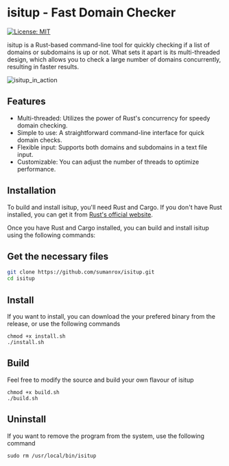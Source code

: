 # isitup - Fast Domain Checker
[![License: MIT](https://img.shields.io/badge/License-MIT-yellow.svg)](https://opensource.org/licenses/MIT)


isitup is a Rust-based command-line tool for quickly checking if a list of domains or subdomains is up or not. What sets it apart is its multi-threaded design, which allows you to check a large number of domains concurrently, resulting in faster results.

![isitup_in_action](./images/product-video.gif)


## Features

- Multi-threaded: Utilizes the power of Rust's concurrency for speedy domain checking.
- Simple to use: A straightforward command-line interface for quick domain checks.
- Flexible input: Supports both domains and subdomains in a text file input.
- Customizable: You can adjust the number of threads to optimize performance.

## Installation

To build and install isitup, you'll need Rust and Cargo. If you don't have Rust installed, you can get it from [Rust's official website](https://www.rust-lang.org/).

Once you have Rust and Cargo installed, you can build and install isitup using the following commands:

## Get the necessary files
```bash
git clone https://github.com/sumanrox/isitup.git
cd isitup
```

## Install
If you want to install, you can download the your prefered binary from the release, or use the following commands
```
chmod +x install.sh
./install.sh
```

## Build
Feel free to modify the source and build your own flavour of isitup
```
chmod +x build.sh
./build.sh
```

## Uninstall
If you want to remove the program from the system, use the following command
```
sudo rm /usr/local/bin/isitup
```
